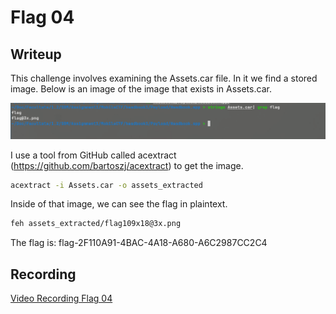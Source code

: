 # Flag 04

## Writeup

This challenge involves examining the Assets.car file. In it we find a stored image. Below is an image of the image that exists in Assets.car.

![Image found in Assets.car](2025-04-12_15-05.png)

I use a tool from GitHub called acextract (https://github.com/bartoszj/acextract) to get the image.

```sh
acextract -i Assets.car -o assets_extracted
```

Inside of that image, we can see the flag in plaintext.

```sh
feh assets_extracted/flag109x18@3x.png
```

The flag is: flag-2F110A91-4BAC-4A18-A680-A6C2987CC2C4

## Recording

[Video Recording Flag 04]()